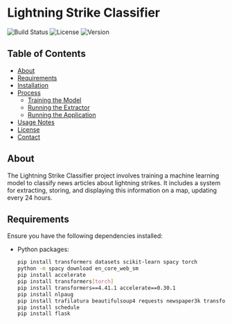 # Lightning Strike Classifier

![Build Status](https://img.shields.io/badge/build-passing-brightgreen)
![License](https://img.shields.io/badge/license-MIT-blue)
![Version](https://img.shields.io/badge/version-1.0.0-yellow)

## Table of Contents
- [About](#about)
- [Requirements](#requirements)
- [Installation](#installation)
- [Process](#process)
  - [Training the Model](#training-the-model)
  - [Running the Extractor](#running-the-extractor)
  - [Running the Application](#running-the-application)
- [Usage Notes](#usage-notes)
- [License](#license)
- [Contact](#contact)

## About
The Lightning Strike Classifier project involves training a machine learning model to classify news articles about lightning strikes. It includes a system for extracting, storing, and displaying this information on a map, updating every 24 hours.

## Requirements
Ensure you have the following dependencies installed:
- Python packages:
  ```bash
  pip install transformers datasets scikit-learn spacy torch
  python -m spacy download en_core_web_sm
  pip install accelerate
  pip install transformers[torch]
  pip install transformers==4.41.1 accelerate==0.30.1
  pip install nlpaug
  pip install trafilatura beautifulsoup4 requests newspaper3k transformers torch feedparser psycopg2-binary folium opencage langdetect
  pip install schedule
  pip install flask
